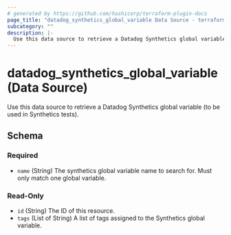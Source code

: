 ```yaml
---
# generated by https://github.com/hashicorp/terraform-plugin-docs
page_title: "datadog_synthetics_global_variable Data Source - terraform-provider-datadog"
subcategory: ""
description: |-
  Use this data source to retrieve a Datadog Synthetics global variable (to be used in Synthetics tests).
---
```


# datadog_synthetics_global_variable (Data Source)

Use this data source to retrieve a Datadog Synthetics global variable (to be used in Synthetics tests).



<!-- schema generated by tfplugindocs -->
## Schema

### Required

- `name` (String) The synthetics global variable name to search for. Must only match one global variable.

### Read-Only

- `id` (String) The ID of this resource.
- `tags` (List of String) A list of tags assigned to the Synthetics global variable.
